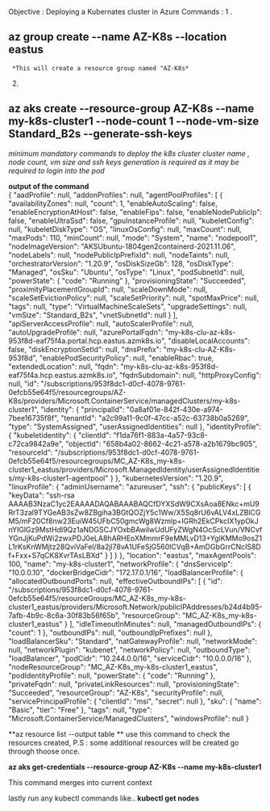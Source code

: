 Objective : Deploying a Kubernates cluster in Azure
Commands : 
1 . 

## az group create --name AZ-K8s --location eastus

	 *This will create a resource group named "AZ-K8s*
2. 

## az aks create --resource-group AZ-K8s --name my-k8s-cluster1 --node-count 1 --node-vm-size Standard_B2s --generate-ssh-keys
*minimum mandatory commands to deploy the k8s cluster 
cluster name , node count, vm size and ssh keys generation is required as it may be required to login into the pod*

**output of the command**     
{
  "aadProfile": null,
  "addonProfiles": null,
  "agentPoolProfiles": [
    {
      "availabilityZones": null,
      "count": 1,
      "enableAutoScaling": false,
      "enableEncryptionAtHost": false,
      "enableFips": false,
      "enableNodePublicIp": false,
      "enableUltraSsd": false,
      "gpuInstanceProfile": null,
      "kubeletConfig": null,
      "kubeletDiskType": "OS",
      "linuxOsConfig": null,
      "maxCount": null,
      "maxPods": 110,
      "minCount": null,
      "mode": "System",
      "name": "nodepool1",
      "nodeImageVersion": "AKSUbuntu-1804gen2containerd-2021.11.06",
      "nodeLabels": null,
      "nodePublicIpPrefixId": null,
      "nodeTaints": null,
      "orchestratorVersion": "1.20.9",
      "osDiskSizeGb": 128,
      "osDiskType": "Managed",
      "osSku": "Ubuntu",
      "osType": "Linux",
      "podSubnetId": null,
      "powerState": {
        "code": "Running"
      },
      "provisioningState": "Succeeded",
      "proximityPlacementGroupId": null,
      "scaleDownMode": null,
      "scaleSetEvictionPolicy": null,
      "scaleSetPriority": null,
      "spotMaxPrice": null,
      "tags": null,
      "type": "VirtualMachineScaleSets",
      "upgradeSettings": null,
      "vmSize": "Standard_B2s",
      "vnetSubnetId": null
    }
  ],
  "apiServerAccessProfile": null,
  "autoScalerProfile": null,
  "autoUpgradeProfile": null,
  "azurePortalFqdn": "my-k8s-clu-az-k8s-953f8d-eaf75f4a.portal.hcp.eastus.azmk8s.io",
  "disableLocalAccounts": false,
  "diskEncryptionSetId": null,
  "dnsPrefix": "my-k8s-clu-AZ-K8s-953f8d",
  "enablePodSecurityPolicy": null,
  "enableRbac": true,
  "extendedLocation": null,
  "fqdn": "my-k8s-clu-az-k8s-953f8d-eaf75f4a.hcp.eastus.azmk8s.io",
  "fqdnSubdomain": null,
  "httpProxyConfig": null,
  "id": "/subscriptions/953f8dc1-d0cf-4078-9761-0efcb55e64f5/resourcegroups/AZ-K8s/providers/Microsoft.ContainerService/managedClusters/my-k8s-cluster1",
  "identity": {
    "principalId": "0a8af01e-842f-430e-a974-7bee16735f8f",
    "tenantId": "a2c99a11-9c0f-47cc-a52c-63738b0a5269",
    "type": "SystemAssigned",
    "userAssignedIdentities": null
  },
  "identityProfile": {
    "kubeletidentity": {
      "clientId": "f1da76f1-883a-4a57-93c8-c72ca9842a9e",
      "objectId": "658b4a02-8662-4c21-a578-a2b1679bc905",
      "resourceId": "/subscriptions/953f8dc1-d0cf-4078-9761-0efcb55e64f5/resourcegroups/MC_AZ-K8s_my-k8s-cluster1_eastus/providers/Microsoft.ManagedIdentity/userAssignedIdentities/my-k8s-cluster1-agentpool"
    }
  },
  "kubernetesVersion": "1.20.9",
  "linuxProfile": {
    "adminUsername": "azureuser",
    "ssh": {
      "publicKeys": [
        {
          "keyData": "ssh-rsa AAAAB3NzaC1yc2EAAAADAQABAAABAQCfDYXSdW9CXsAoa8ENkc+mU9RrT3zal9TYGeAB3sZw8ZBgiha3BGtQOZjY5c1Ww/X5Sq8rU6vALV4xLZBlCGM5/mF20Cf8nw23EuiW45UFbC50gmcWg8Wzmlp+IGRh2EkCPkcIX1ypOkJnYIGlGz9MstHdl9Qz1aNDGSCJYOxbBAwilwUdUFyZWgN4OcScLVun/VNCvfYGnJjKuPdWi2zwxPDJ0eLA8hARHEoXMmmrF9eMMLvD13+YgIKMMo9osZ1L1rKsKnWMjtz28QviVaFel/8a2jl78vA1UFeSjG560lCVqB+AmDGbGrrCNcIS8Df+Fxx+S7qCK8XvrTAsLBXd"
        }
      ]
    }
  },
  "location": "eastus",
  "maxAgentPools": 100,
  "name": "my-k8s-cluster1",
  "networkProfile": {
    "dnsServiceIp": "10.0.0.10",
    "dockerBridgeCidr": "172.17.0.1/16",
    "loadBalancerProfile": {
      "allocatedOutboundPorts": null,
      "effectiveOutboundIPs": [
        {
          "id": "/subscriptions/953f8dc1-d0cf-4078-9761-0efcb55e64f5/resourceGroups/MC_AZ-K8s_my-k8s-cluster1_eastus/providers/Microsoft.Network/publicIPAddresses/b24d4b95-7afb-4b9c-8c6a-30f83b56f65b",
          "resourceGroup": "MC_AZ-K8s_my-k8s-cluster1_eastus"
        }
      ],
      "idleTimeoutInMinutes": null,
      "managedOutboundIPs": {
        "count": 1
      },
      "outboundIPs": null,
      "outboundIpPrefixes": null
    },
    "loadBalancerSku": "Standard",
    "natGatewayProfile": null,
    "networkMode": null,
    "networkPlugin": "kubenet",
    "networkPolicy": null,
    "outboundType": "loadBalancer",
    "podCidr": "10.244.0.0/16",
    "serviceCidr": "10.0.0.0/16"
  },
  "nodeResourceGroup": "MC_AZ-K8s_my-k8s-cluster1_eastus",
  "podIdentityProfile": null,
  "powerState": {
    "code": "Running"
  },
  "privateFqdn": null,
  "privateLinkResources": null,
  "provisioningState": "Succeeded",
  "resourceGroup": "AZ-K8s",
  "securityProfile": null,
  "servicePrincipalProfile": {
    "clientId": "msi",
    "secret": null
  },
  "sku": {
    "name": "Basic",
    "tier": "Free"
  },
  "tags": null,
  "type": "Microsoft.ContainerService/ManagedClusters",
  "windowsProfile": null
}

**az resource list --output table **
use this command to check the resources created,
P.S : some additional resources will be created go through thoose once.

**az aks get-credentials --resource-group AZ-K8s --name my-k8s-cluster1**

This command merges into current context

lastly run any kubectl commands 
like..
**kubectl get nodes**
